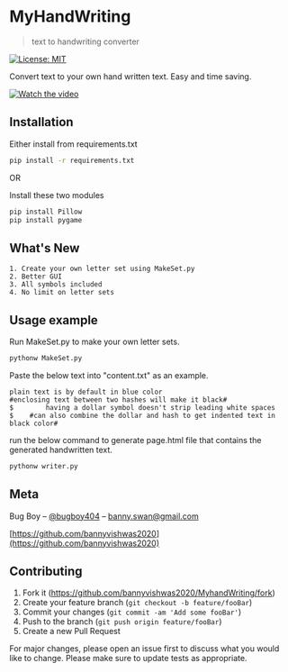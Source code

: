 # MyHandWriting

> text to handwriting converter

[![License: MIT](https://img.shields.io/badge/License-MIT-yellow.svg)](https://opensource.org/licenses/MIT)

Convert text to your own hand written text. Easy and time saving.

[![Watch the video](https://img.youtube.com/vi/n1GBJ7KPms8/maxresdefault.jpg)](https://youtu.be/n1GBJ7KPms8)

## Installation

Either install from requirements.txt

```bash
pip install -r requirements.txt
```

OR

Install these two modules

```bash
pip install Pillow
pip install pygame
```

## What's New

```
1. Create your own letter set using MakeSet.py
2. Better GUI
3. All symbols included
4. No limit on letter sets

```

## Usage example

Run MakeSet.py to make your own letter sets.

```Python
pythonw MakeSet.py
```

Paste the below text into "content.txt" as an example.

```
plain text is by default in blue color
#enclosing text between two hashes will make it black#
$        having a dollar symbol doesn't strip leading white spaces
$    #can also combine the dollar and hash to get indented text in black color#
```

run the below command to generate page.html file that contains the generated handwritten text.

```Python
pythonw writer.py
```

## Meta

Bug Boy – [@bugboy404](https://www.reddit.com/u/bugboy404) – banny.swan@gmail.com

[https://github.com/bannyvishwas2020](https://github.com/bannyvishwas2020)

## Contributing

1. Fork it (<https://github.com/bannyvishwas2020/MyhandWriting/fork>)
2. Create your feature branch (`git checkout -b feature/fooBar`)
3. Commit your changes (`git commit -am 'Add some fooBar'`)
4. Push to the branch (`git push origin feature/fooBar`)
5. Create a new Pull Request

For major changes, please open an issue first to discuss what you would like to change. Please make sure to update tests as appropriate.
